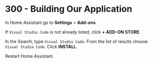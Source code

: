 # 300 - Building Our Application

In Home Assistant go to **Settings** > **Add-ons**.

If ```Visual Studio Code``` is not already listed, click **+ ADD-ON STORE**.

In the Search, type ```Visual Studio Code```. From the list of results choose ```Visual Studio Code```. Click **INSTALL**.

Restart Home Assistant.

